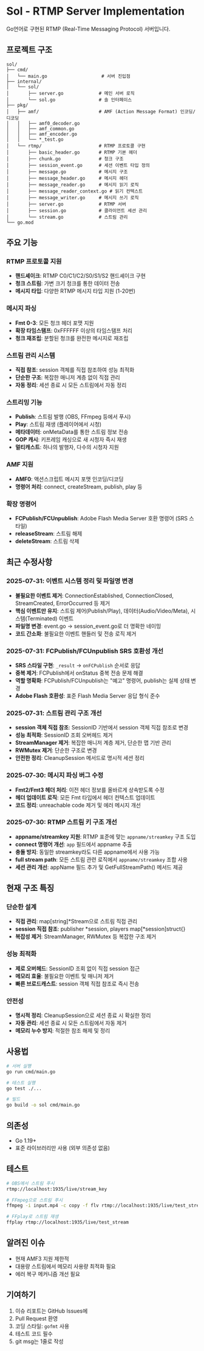 # Sol - RTMP Server Implementation

Go언어로 구현된 RTMP (Real-Time Messaging Protocol) 서버입니다.

## 프로젝트 구조

```
sol/
├── cmd/
│   └── main.go                    # 서버 진입점
├── internal/
│   └── sol/
│       ├── server.go             # 메인 서버 로직
│       └── sol.go                # 솔 인터페이스
├── pkg/
│   ├── amf/                      # AMF (Action Message Format) 인코딩/디코딩
│   │   ├── amf0_decoder.go
│   │   ├── amf_common.go
│   │   ├── amf_encoder.go
│   │   └── *_test.go
│   └── rtmp/                     # RTMP 프로토콜 구현
│       ├── basic_header.go       # RTMP 기본 헤더
│       ├── chunk.go              # 청크 구조
│       ├── session_event.go      # 세션 이벤트 타입 정의
│       ├── message.go            # 메시지 구조
│       ├── message_header.go     # 메시지 헤더
│       ├── message_reader.go     # 메시지 읽기 로직
│       ├── message_reader_context.go # 읽기 컨텍스트
│       ├── message_writer.go     # 메시지 쓰기 로직
│       ├── server.go             # RTMP 서버
│       ├── session.go            # 클라이언트 세션 관리
│       └── stream.go             # 스트림 관리
└── go.mod
```

## 주요 기능

### RTMP 프로토콜 지원
- **핸드셰이크**: RTMP C0/C1/C2/S0/S1/S2 핸드셰이크 구현
- **청크 스트림**: 가변 크기 청크를 통한 데이터 전송
- **메시지 타입**: 다양한 RTMP 메시지 타입 지원 (1-20번)

### 메시지 파싱
- **Fmt 0-3**: 모든 청크 헤더 포맷 지원
- **확장 타임스탬프**: 0xFFFFFF 이상의 타임스탬프 처리
- **청크 재조립**: 분할된 청크를 완전한 메시지로 재조립

### 스트림 관리 시스템
- **직접 참조**: session 객체를 직접 참조하여 성능 최적화
- **단순한 구조**: 복잡한 매니저 계층 없이 직접 관리
- **자동 정리**: 세션 종료 시 모든 스트림에서 자동 정리

### 스트리밍 기능
- **Publish**: 스트림 발행 (OBS, FFmpeg 등에서 푸시)
- **Play**: 스트림 재생 (플레이어에서 시청)
- **메타데이터**: onMetaData를 통한 스트림 정보 전송
- **GOP 캐시**: 키프레임 캐싱으로 새 시청자 즉시 재생
- **멀티캐스트**: 하나의 발행자, 다수의 시청자 지원

### AMF 지원
- **AMF0**: 액션스크립트 메시지 포맷 인코딩/디코딩
- **명령어 처리**: connect, createStream, publish, play 등

### 확장 명령어
- **FCPublish/FCUnpublish**: Adobe Flash Media Server 호환 명령어 (SRS 스타일)
- **releaseStream**: 스트림 해제
- **deleteStream**: 스트림 삭제

## 최근 수정사항

### 2025-07-31: 이벤트 시스템 정리 및 파일명 변경
- **불필요한 이벤트 제거**: ConnectionEstablished, ConnectionClosed, StreamCreated, ErrorOccurred 등 제거
- **핵심 이벤트만 유지**: 스트림 제어(Publish/Play), 데이터(Audio/Video/Meta), 시스템(Terminated) 이벤트
- **파일명 변경**: event.go → session_event.go로 더 명확한 네이밍
- **코드 간소화**: 불필요한 이벤트 핸들러 및 전송 로직 제거

### 2025-07-31: FCPublish/FCUnpublish SRS 호환성 개선
- **SRS 스타일 구현**: `_result` → `onFCPublish` 순서로 응답
- **중복 제거**: FCPublish에서 onStatus 중복 전송 문제 해결
- **역할 명확화**: FCPublish/FCUnpublish는 "예고" 명령어, publish는 실제 상태 변경
- **Adobe Flash 호환성**: 표준 Flash Media Server 응답 형식 준수

### 2025-07-31: 스트림 관리 구조 개선
- **session 객체 직접 참조**: SessionID 기반에서 session 객체 직접 참조로 변경
- **성능 최적화**: SessionID 조회 오버헤드 제거
- **StreamManager 제거**: 복잡한 매니저 계층 제거, 단순한 맵 기반 관리
- **RWMutex 제거**: 단순한 구조로 변경
- **안전한 정리**: CleanupSession 메서드로 명시적 세션 정리

### 2025-07-30: 메시지 파싱 버그 수정
- **Fmt2/Fmt3 헤더 처리**: 이전 헤더 정보를 올바르게 상속받도록 수정
- **헤더 업데이트 로직**: 모든 Fmt 타입에서 헤더 컨텍스트 업데이트
- **코드 정리**: unreachable code 제거 및 에러 메시지 개선

### 2025-07-30: RTMP 스트림 키 구조 개선
- **appname/streamkey 지원**: RTMP 표준에 맞는 `appname/streamkey` 구조 도입
- **connect 명령어 개선**: `app` 필드에서 appname 추출
- **충돌 방지**: 동일한 streamkey라도 다른 appname에서 사용 가능
- **full stream path**: 모든 스트림 관련 로직에서 `appname/streamkey` 조합 사용
- **세션 관리 개선**: appName 필드 추가 및 GetFullStreamPath() 메서드 제공

## 현재 구조 특징

### 단순한 설계
- **직접 관리**: map[string]*Stream으로 스트림 직접 관리
- **session 직접 참조**: publisher *session, players map[*session]struct{}
- **복잡성 제거**: StreamManager, RWMutex 등 복잡한 구조 제거

### 성능 최적화
- **제로 오버헤드**: SessionID 조회 없이 직접 session 접근
- **메모리 효율**: 불필요한 이벤트 및 매니저 제거
- **빠른 브로드캐스트**: session 객체 직접 참조로 즉시 전송

### 안전성
- **명시적 정리**: CleanupSession으로 세션 종료 시 확실한 정리
- **자동 관리**: 세션 종료 시 모든 스트림에서 자동 제거
- **메모리 누수 방지**: 적절한 참조 해제 및 정리

## 사용법

```bash
# 서버 실행
go run cmd/main.go

# 테스트 실행
go test ./...

# 빌드
go build -o sol cmd/main.go
```

## 의존성

- Go 1.19+
- 표준 라이브러리만 사용 (외부 의존성 없음)

## 테스트

```bash
# OBS에서 스트림 푸시
rtmp://localhost:1935/live/stream_key

# FFmpeg으로 스트림 푸시
ffmpeg -i input.mp4 -c copy -f flv rtmp://localhost:1935/live/test_stream

# FFplay로 스트림 재생
ffplay rtmp://localhost:1935/live/test_stream
```

## 알려진 이슈

- 현재 AMF3 지원 제한적
- 대용량 스트림에서 메모리 사용량 최적화 필요
- 에러 복구 메커니즘 개선 필요

## 기여하기

1. 이슈 리포트는 GitHub Issues에
2. Pull Request 환영
3. 코딩 스타일: `gofmt` 사용
4. 테스트 코드 필수
5. git msg는 1줄로 작성
